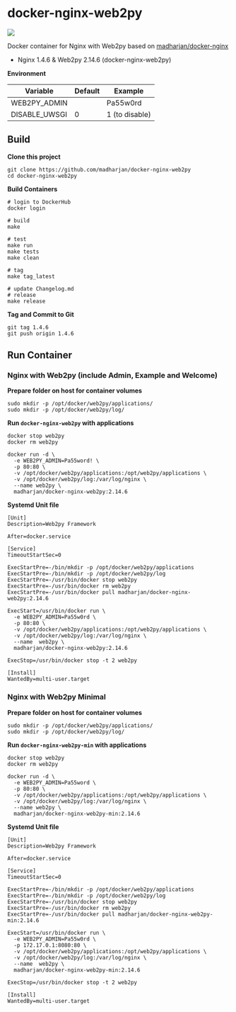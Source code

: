 # docker-nginx-web2py

[![](https://images.microbadger.com/badges/image/madharjan/docker-nginx-web2py.svg)](http://microbadger.com/images/madharjan/docker-nginx-web2py "Get your own image badge on microbadger.com")

Docker container for Nginx with Web2py based on [madharjan/docker-nginx](https://github.com/madharjan/docker-nginx/)

* Nginx 1.4.6 & Web2py 2.14.6 (docker-nginx-web2py)

**Environment**

| Variable       | Default | Example        |
|----------------|---------|----------------|
| WEB2PY_ADMIN   |         | Pa55w0rd       |
| DISABLE_UWSGI  | 0       | 1 (to disable) |


## Build

**Clone this project**
```
git clone https://github.com/madharjan/docker-nginx-web2py
cd docker-nginx-web2py
```

**Build Containers**
```
# login to DockerHub
docker login

# build
make

# test
make run
make tests
make clean

# tag
make tag_latest

# update Changelog.md
# release
make release
```

**Tag and Commit to Git**
```
git tag 1.4.6
git push origin 1.4.6
```

## Run Container

### Nginx with Web2py (include Admin, Example and Welcome)

**Prepare folder on host for container volumes**
```
sudo mkdir -p /opt/docker/web2py/applications/
sudo mkdir -p /opt/docker/web2py/log/
```

**Run `docker-nginx-web2py` with applications**
```
docker stop web2py
docker rm web2py

docker run -d \
  -e WEB2PY_ADMIN=Pa55word! \
  -p 80:80 \
  -v /opt/docker/web2py/applications:/opt/web2py/applications \
  -v /opt/docker/web2py/log:/var/log/nginx \
  --name web2py \
  madharjan/docker-nginx-web2py:2.14.6
```

**Systemd Unit file**
```
[Unit]
Description=Web2py Framework

After=docker.service

[Service]
TimeoutStartSec=0

ExecStartPre=-/bin/mkdir -p /opt/docker/web2py/applications
ExecStartPre=-/bin/mkdir -p /opt/docker/web2py/log
ExecStartPre=-/usr/bin/docker stop web2py
ExecStartPre=-/usr/bin/docker rm web2py
ExecStartPre=-/usr/bin/docker pull madharjan/docker-nginx-web2py:2.14.6

ExecStart=/usr/bin/docker run \
  -e WEB2PY_ADMIN=Pa55w0rd \
  -p 80:80 \
  -v /opt/docker/web2py/applications:/opt/web2py/applications \
  -v /opt/docker/web2py/log:/var/log/nginx \
  --name  web2py \
  madharjan/docker-nginx-web2py:2.14.6

ExecStop=/usr/bin/docker stop -t 2 web2py

[Install]
WantedBy=multi-user.target
```

### Nginx with Web2py Minimal

**Prepare folder on host for container volumes**
```
sudo mkdir -p /opt/docker/web2py/applications/
sudo mkdir -p /opt/docker/web2py/log/
```

**Run `docker-nginx-web2py-min` with applications**
```
docker stop web2py
docker rm web2py

docker run -d \
  -e WEB2PY_ADMIN=Pa55word \
  -p 80:80 \
  -v /opt/docker/web2py/applications:/opt/web2py/applications \
  -v /opt/docker/web2py/log:/var/log/nginx \
  --name web2py \
  madharjan/docker-nginx-web2py-min:2.14.6
```

**Systemd Unit file**
```
[Unit]
Description=Web2py Framework

After=docker.service

[Service]
TimeoutStartSec=0

ExecStartPre=-/bin/mkdir -p /opt/docker/web2py/applications
ExecStartPre=-/bin/mkdir -p /opt/docker/web2py/log
ExecStartPre=-/usr/bin/docker stop web2py
ExecStartPre=-/usr/bin/docker rm web2py
ExecStartPre=-/usr/bin/docker pull madharjan/docker-nginx-web2py-min:2.14.6

ExecStart=/usr/bin/docker run \
  -e WEB2PY_ADMIN=Pa55w0rd \
  -p 172.17.0.1:8080:80 \
  -v /opt/docker/web2py/applications:/opt/web2py/applications \
  -v /opt/docker/web2py/log:/var/log/nginx \
  --name  web2py \
  madharjan/docker-nginx-web2py-min:2.14.6

ExecStop=/usr/bin/docker stop -t 2 web2py

[Install]
WantedBy=multi-user.target
```
